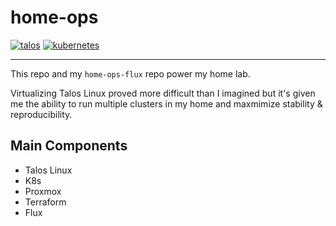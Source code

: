 # home-ops

[![talos](https://img.shields.io/badge/talos-v1.9.1-brightgreen?style=for-the-badge&logo=linux&logoColor=white)](https://www.talos.dev/)
[![kubernetes](https://img.shields.io/badge/kubernetes-v1.32.0-brightgreen?style=for-the-badge&logo=kubernetes&logoColor=white)](https://kubernetes.io/)

---

This repo and my `home-ops-flux` repo power my home lab.

Virtualizing Talos Linux proved more difficult than I imagined but it's
given me the ability to run multiple clusters in my home and maxmimize
stability & reproducibility.

## Main Components

- Talos Linux
- K8s
- Proxmox
- Terraform
- Flux
